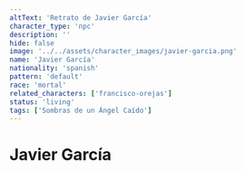 ```yaml
---
altText: 'Retrato de Javier García'
character_type: 'npc'
description: ''
hide: false
image: '../../assets/character_images/javier-garcia.png'
name: 'Javier García'
nationality: 'spanish'
pattern: 'default'
race: 'mortal'
related_characters: ['francisco-orejas']
status: 'living'
tags: ['Sombras de un Ángel Caído']
---
```


# Javier García
